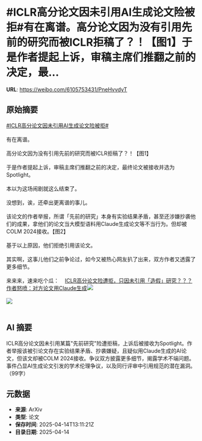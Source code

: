 # #ICLR高分论文因未引用AI生成论文险被拒#有在离谱。高分论文因为没有引用先前的研究而被ICLR拒稿了？！【图1】于是作者提起上诉，审稿主席们推翻之前的决定，最...

**URL**: https://weibo.com/6105753431/PneHvvdyT

## 原始摘要

<a href="https://m.weibo.cn/search?containerid=231522type%3D1%26t%3D10%26q%3D%23ICLR%E9%AB%98%E5%88%86%E8%AE%BA%E6%96%87%E5%9B%A0%E6%9C%AA%E5%BC%95%E7%94%A8AI%E7%94%9F%E6%88%90%E8%AE%BA%E6%96%87%E9%99%A9%E8%A2%AB%E6%8B%92%23&amp;extparam=%23ICLR%E9%AB%98%E5%88%86%E8%AE%BA%E6%96%87%E5%9B%A0%E6%9C%AA%E5%BC%95%E7%94%A8AI%E7%94%9F%E6%88%90%E8%AE%BA%E6%96%87%E9%99%A9%E8%A2%AB%E6%8B%92%23" data-hide=""><span class="surl-text">#ICLR高分论文因未引用AI生成论文险被拒#</span></a><br><br>有在离谱。<br><br>高分论文因为没有引用先前的研究而被ICLR拒稿了？！【图1】<br><br>于是作者提起上诉，审稿主席们推翻之前的决定，最终论文被接收并选为Spotlight。<br><br>本以为这场闹剧就这么结束了。<br><br>没想到，诶，还牵出更离谱的事儿。<br><br>该论文的作者举报，所谓「先前的研究」本身有实验结果矛盾，甚至还涉嫌抄袭他们的成果，拿他们的论文当大模型语料用Claude生成论文等不当行为。但却被COLM 2024接收。【图2】<br><br>基于以上原因，他们拒绝引用该论文。<br><br>其实啊，这事儿他们之前争论过，如今又被热心网友扒了出来，双方作者又透露了更多细节。<br><br>来来来，速来吃个瓜：<a href="https://weibo.cn/sinaurl?u=https%3A%2F%2Fmp.weixin.qq.com%2Fs%2F0ZPSckY8wlrrVlPiqUB23Q" data-hide=""><span class="url-icon"><img style="width: 1rem;height: 1rem" src="https://h5.sinaimg.cn/upload/2015/09/25/3/timeline_card_small_web_default.png" referrerpolicy="no-referrer"></span><span class="surl-text">ICLR高分论文险遭拒，只因未引用「造假」研究？？？作者怒喷：对方论文用Claude生成</span></a><img style="" src="https://tvax4.sinaimg.cn/large/006Fd7o3gy1i0gge4m8jnj30vy0be40m.jpg" referrerpolicy="no-referrer"><br><br><img style="" src="https://tvax3.sinaimg.cn/large/006Fd7o3gy1i0gge5vj5ij30lo0gqq91.jpg" referrerpolicy="no-referrer"><br><br>

## AI 摘要

ICLR高分论文因未引用某篇"先前研究"险遭拒稿，上诉后被接收为Spotlight。作者举报该被引论文存在实验结果矛盾、抄袭嫌疑，且疑似用Claude生成的AI论文，但该文却被COLM 2024接收。争议双方披露更多细节，揭露学术不端问题。事件凸显AI生成论文引发的学术伦理争议，以及同行评审中引用规范的潜在漏洞。（99字）

## 元数据

- **来源**: ArXiv
- **类型**: 论文
- **保存时间**: 2025-04-14T13:11:21Z
- **目录日期**: 2025-04-14
